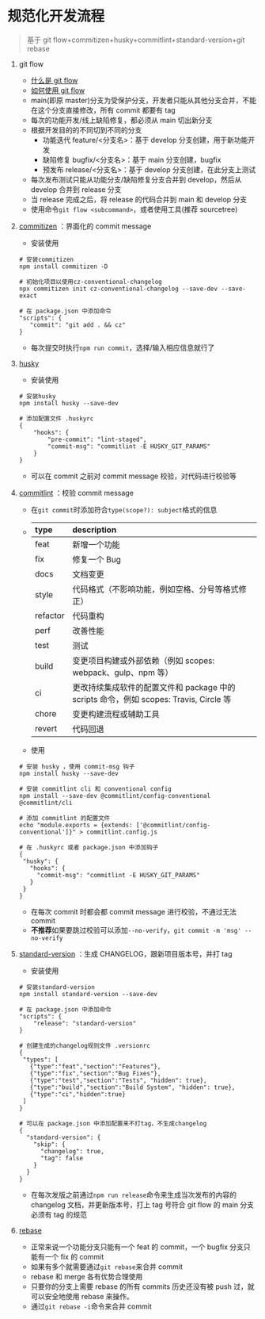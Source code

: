 # 规范化开发流程

> 基于 git flow+commitizen+husky+commitlint+standard-version+git rebase

1. git flow
   - [什么是 git flow](https://danielkummer.github.io/git-flow-cheatsheet/index.zh_CN.html)
   - [如何使用 git flow](https://www.cnblogs.com/cnblogsfans/p/5075073.html)
   - main(即原 master)分支为受保护分支，开发者只能从其他分支合并，不能在这个分支直接修改，所有 commit 都要有 tag
   - 每次的功能开发/线上缺陷修复，都必须从 main 切出新分支
   - 根据开发目的的不同切到不同的分支
     - 功能迭代 feature/<分支名>：基于 develop 分支创建，用于新功能开发
     - 缺陷修复 bugfix/<分支名>：基于 main 分支创建，bugfix
     - 预发布 release/<分支名>：基于 develop 分支创建，在此分支上测试
   - 每次发布测试只能从功能分支/缺陷修复分支合并到 develop，然后从 develop 合并到 release 分支
   - 当 release 完成之后，将 release 的代码合并到 main 和 develop 分支
   - 使用命令`git flow <subcommand>`，或者使用工具(推荐 sourcetree)
2. [commitizen](https://github.com/commitizen/cz-cli) ：界面化的 commit message

   - 安装使用

   ```
   # 安装commitizen
   npm install commitizen -D

   # 初始化项目以使用cz-conventional-changelog
   npx commitizen init cz-conventional-changelog --save-dev --save-exact

   # 在 package.json 中添加命令
   "scripts": {
      "commit": "git add . && cz"
   }
   ```

   - 每次提交时执行`npm run commit`，选择/输入相应信息就行了

3. [husky](https://github.com/typicode/husky)

   - 安装使用

   ```
   # 安装husky
   npm install husky --save-dev

   # 添加配置文件 .huskyrc
   {
       "hooks": {
           "pre-commit": "lint-staged",
           "commit-msg": "commitlint -E HUSKY_GIT_PARAMS"
       }
   }
   ```

   - 可以在 commit 之前对 commit message 校验，对代码进行校验等

4. [commitlint](https://github.com/conventional-changelog/commitlint) ：校验 commit message

   - 在`git commit`时添加符合`type(scope?): subject`格式的信息
   - | type     | description                                                                            |
     | :------- | :------------------------------------------------------------------------------------- |
     | feat     | 新增一个功能                                                                           |
     | fix      | 修复一个 Bug                                                                           |
     | docs     | 文档变更                                                                               |
     | style    | 代码格式（不影响功能，例如空格、分号等格式修正）                                       |
     | refactor | 代码重构                                                                               |
     | perf     | 改善性能                                                                               |
     | test     | 测试                                                                                   |
     | build    | 变更项目构建或外部依赖（例如 scopes: webpack、gulp、npm 等）                           |
     | ci       | 更改持续集成软件的配置文件和 package 中的 scripts 命令，例如 scopes: Travis, Circle 等 |
     | chore    | 变更构建流程或辅助工具                                                                 |
     | revert   | 代码回退                                                                               |
   - 使用

   ```
   # 安装 husky ，使用 commit-msg 钩子
   npm install husky --save-dev

   # 安装 commitlint cli 和 conventional config
   npm install --save-dev @commitlint/config-conventional @commitlint/cli

   # 添加 commitlint 的配置文件
   echo "module.exports = {extends: ['@commitlint/config-conventional']}" > commitlint.config.js

   # 在 .huskyrc 或者 package.json 中添加钩子
   {
    "husky": {
      "hooks": {
        "commit-msg": "commitlint -E HUSKY_GIT_PARAMS"
      }
    }
   }
   ```

   - 在每次 commit 时都会都 commit message 进行校验，不通过无法 commit
   - **不推荐**如果要跳过校验可以添加`--no-verify`，`git commit -m 'msg' --no-verify`

5. [standard-version](https://github.com/conventional-changelog/standard-version) ：生成 CHANGELOG，跟新项目版本号，并打 tag

   - 安装使用

   ```
   # 安装standard-version
   npm install standard-version --save-dev

   # 在 package.json 中添加命令
   "scripts": {
       "release": "standard-version"
   }

   # 创建生成的changelog规则文件 .versionrc
   {
    "types": [
      {"type":"feat","section":"Features"},
      {"type":"fix","section":"Bug Fixes"},
      {"type":"test","section":"Tests", "hidden": true},
      {"type":"build","section":"Build System", "hidden": true},
      {"type":"ci","hidden":true}
    ]
   }

   # 可以在 package.json 中添加配置来不打tag，不生成changelog
   {
     "standard-version": {
       "skip": {
         "changelog": true,
         "tag": false
       }
     }
   }
   ```

   - 在每次发版之前通过`npm run release`命令来生成当次发布的内容的 changelog 文档，并更新版本号，打上 tag 号符合 git flow 的 main 分支必须有 tag 的规范

6. [rebase](http://jartto.wang/2018/12/11/git-rebase/)
   - 正常来说一个功能分支只能有一个 feat 的 commit，一个 bugfix 分支只能有一个 fix 的 commit
   - 如果有多个就需要通过`git rebase`来合并 commit
   - rebase 和 merge 各有优势合理使用
   - 只要你的分支上需要 rebase 的所有 commits 历史还没有被 push 过，就可以安全地使用 rebase 来操作。
   - 通过`git rebase -i`命令来合并 commit
